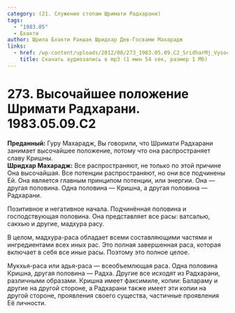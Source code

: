 ```yaml
---
category: (21. Служение стопам Шримати Радхарани)
tags:
  - "1983.05"
  - Бхакти
author: Шрила Бхакти Ракшак Шридхар Дев-Госвами Махарадж
links:
  - href: /wp-content/uploads/2012/08/273_1983.05.09.C2_SridharMj_Vysochayshee_polojenie_Shrimati_Radharani.mp3
    title: Скачать аудиозапись в mp3 (1 мин 54 сек, размер 1 Мб)
---
```


# 273. Высочайшее положение Шримати Радхарани. 1983.05.09.C2

**Преданный:** Гуру Махарадж, Вы говорили, что Шримати Радхарани занимает высочайшее положение, потому что она распространяет славу Кришны.\
**Шридхар Махарадж:** Все распространяют, не только по этой причине Она высочайшая. Все потенции распространяют, но они все подчинены Ей. Она является главным принципом потенции, или энергии. Она — другая половина. Одна половина — Кришна, а другая половина — Радхарани.

Позитивное и негативное начала. Подчинённая половина и господствующая половина. Она представляет все расы: ватсалью, сакхью и другие, мадхура расу.

В целом, мадхура-раса обладает всеми составляющими частями и ингредиентами всех иных рас. Это полная завершенная раса, которая включает в себя все иные расы. Поэтому это полное целое.

Мукхья-раса или адья-раса — всеобъемлющая раса. Одна половина Кришна, другая половина — Радха. Другие все исходят из Радхарани, различными образами. Кришна имеет факсимиле, копии: Балараму и другие на другой стороне, а Радхарани также имеет эти копии на другой стороне, проявления своего существа, частичные проявления Её личности.

